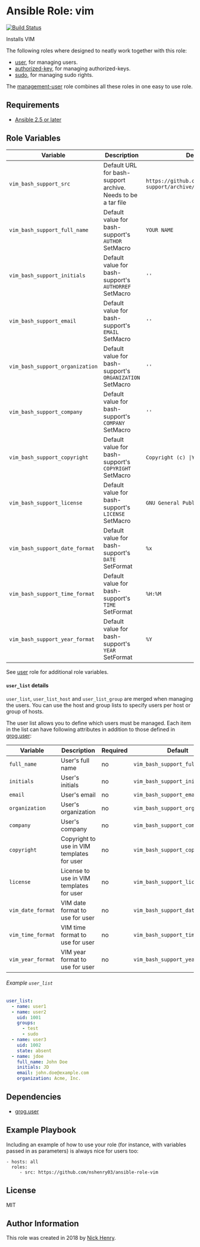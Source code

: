 Ansible Role: vim
=================

[![Build Status](https://travis-ci.org/nshenry03/ansible-role-vim.svg?branch=master)](https://travis-ci.org/nshenry03/ansible-role-vim)

Installs VIM

The following roles where designed to neatly work together with this role:

- [user](https://github.com/GROG/ansible-role-user), for managing users.
- [authorized-key](https://github.com/GROG/ansible-role-authorized-key), for managing authorized-keys.
- [sudo](https://github.com/GROG/ansible-role-sudo), for managing sudo rights.

The [management-user](https://github.com/GROG/ansible-role-management-user) role combines all these roles in
one easy to use role.

Requirements
------------

- [Ansible 2.5 or later](https://www.ansible.com/blog/loop-plays-past-present-future)

Role Variables
--------------

| Variable                        | Description                                                   | Default value                                                               |
|---------------------------------|---------------------------------------------------------------|-----------------------------------------------------------------------------|
| `vim_bash_support_src`          | Default URL for bash-support archive. Needs to be a tar file  | `https://github.com/WolfgangMehner/bash-support/archive/version-4.3.tar.gz` |
| `vim_bash_support_full_name`    | Default value for bash-support's `AUTHOR` SetMacro            | `YOUR NAME`                                                                 |
| `vim_bash_support_initials`     | Default value for bash-support's `AUTHORREF` SetMacro         | `''`                                                                        |
| `vim_bash_support_email`        | Default value for bash-support's `EMAIL` SetMacro             | `''`                                                                        |
| `vim_bash_support_organization` | Default value for bash-support's `ORGANIZATION` SetMacro      | `''`                                                                        |
| `vim_bash_support_company`      | Default value for bash-support's `COMPANY` SetMacro           | `''`                                                                        |
| `vim_bash_support_copyright`    | Default value for bash-support's `COPYRIGHT` SetMacro         | `Copyright (c) \|YEAR\|, \|AUTHOR\|`                                        |
| `vim_bash_support_license`      | Default value for bash-support's `LICENSE` SetMacro           | `GNU General Public License`                                                |
| `vim_bash_support_date_format`  | Default value for bash-support's `DATE` SetFormat             | `%x`                                                                        |
| `vim_bash_support_time_format`  | Default value for bash-support's `TIME` SetFormat             | `%H:%M`                                                                     |
| `vim_bash_support_year_format`  | Default value for bash-support's `YEAR` SetFormat             | `%Y`                                                                        |

See [user](https://github.com/GROG/ansible-role-user) role for additional role variables.

#### `user_list` details

`user_list`, `user_list_host` and `user_list_group` are merged when
managing the users. You can use the host and group lists to specify
users per host or group of hosts.

The user list allows you to define which users must be managed. Each item in
the list can have following attributes in addition to those defined in
[grog.user](https://github.com/GROG/ansible-role-user/blob/master/README.md#user_list-details):

| Variable          | Description                                | Required | Default                         |
|-------------------|--------------------------------------------|----------|---------------------------------|
| `full_name`       | User's full name                           | no       | `vim_bash_support_full_name`    |
| `initials`        | User's initials                            | no       | `vim_bash_support_initials`     |
| `email`           | User's email                               | no       | `vim_bash_support_email`        |
| `organization`    | User's organization                        | no       | `vim_bash_support_organization` |
| `company`         | User's company                             | no       | `vim_bash_support_company`      |
| `copyright`       | Copyright to use in VIM templates for user | no       | `vim_bash_support_copyright`    |
| `license`         | License to use in VIM templates for user   | no       | `vim_bash_support_license`      |
| `vim_date_format` | VIM date format to use for user            | no       | `vim_bash_support_date_format`  |
| `vim_time_format` | VIM time format to use for user            | no       | `vim_bash_support_time_format`  |
| `vim_year_format` | VIM year format to use for user            | no       | `vim_bash_support_year_format`  |

###### Example `user_list`

```yaml
user_list:
  - name: user1
  - name: user2
    uid: 1001
    groups:
      - test
      - sudo
  - name: user3
    uid: 1002
    state: absent
  - name: jdoe
    full_name: John Doe
    initials: JD
    email: john.doe@example.com
    organization: Acme, Inc.
```

Dependencies
------------

-   [grog.user](https://github.com/GROG/ansible-role-user)

Example Playbook
----------------

Including an example of how to use your role (for instance, with variables passed in as parameters) is always nice for users too:

    - hosts: all
      roles:
         - src: https://github.com/nshenry03/ansible-role-vim

License
-------

MIT

Author Information
------------------

This role was created in 2018 by [Nick Henry](http://TechNickal.net).
